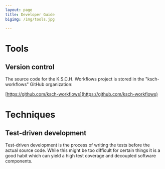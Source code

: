 ```yaml
---
layout: page
title: Developer Guide
bigimg: /img/tools.jpg

---
```


# Tools

## Version control

The source code for the K.S.C.H. Workflows project is stored in the "ksch-workflows"
GitHub organization:

[https://github.com/ksch-workflows](https://github.com/ksch-workflows)

# Techniques

## Test-driven development

Test-driven development is the process of writing the tests before the actual
source code. While this might be too difficult for certain things
it is a good habit which can yield a high test coverage and decoupled software
components.
